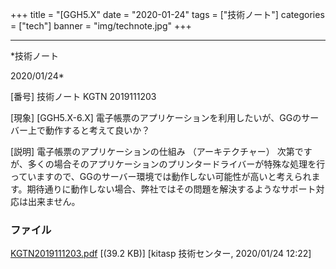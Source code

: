 ﻿+++
title = "[GGH5.X"
date = "2020-01-24"
tags = ["技術ノート"]
categories = ["tech"]
banner = "img/technote.jpg"
+++

-----------------------------------------------------------------------------------------------------------------------------

*技術ノート

2020/01/24*


[番号]
技術ノート KGTN 2019111203

[現象]
[GGH5.X-6.X]
電子帳票のアプリケーションを利用したいが、GGのサーバー上で動作すると考えて良いか？

[説明]
電子帳票のアプリケーションの仕組み （アーキテクチャー）
次第ですが、多くの場合そのアプリケーションのプリンタードライバーが特殊な処理を行っていますので、GGのサーバー環境では動作しない可能性が高いと考えられます。期待通りに動作しない場合、弊社ではその問題を解決するようなサポート対応は出来ません。


### ファイル

 
 


[KGTN2019111203.pdf](http://techreport.kitasp.net/attachments/download/4424/KGTN2019111203.pdf)
 [(39.2 KB)] [kitasp 技術センター, 2020/01/24
12:22]


 


 

